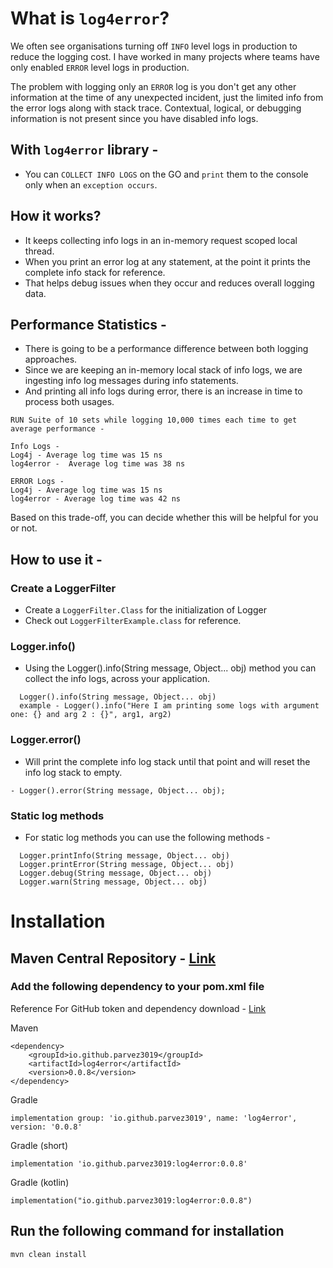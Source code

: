 # What is `log4error`?

We often see organisations turning off `INFO` level logs in production to reduce the logging cost.
I have worked in many projects where teams have only enabled `ERROR` level logs in production.

The problem with logging only an `ERROR` log is you don't get any other information at the time of any unexpected incident, just the limited info from the error logs along with stack trace.
Contextual, logical, or debugging information is not present since you have disabled info logs.


## With `log4error` library -
- You can `COLLECT INFO LOGS` on the GO and `print` them to the console only when an `exception occurs`.

## How it works? 
- It keeps collecting info logs in an in-memory request scoped local thread.
- When you print an error log at any statement, at the point it prints the complete info stack for reference.
- That helps debug issues when they occur and reduces overall logging data.

## Performance Statistics -
- There is going to be a performance difference between both logging approaches.
- Since we are keeping an in-memory local stack of info logs, we are ingesting info log messages during info statements.
- And printing all info logs during error, there is an increase in time to process both usages.

```
RUN Suite of 10 sets while logging 10,000 times each time to get average performance -

Info Logs -
Log4j - Average log time was 15 ns
log4error -  Average log time was 38 ns

ERROR Logs - 
Log4j - Average log time was 15 ns
log4error - Average log time was 42 ns
```

Based on this trade-off, you can decide whether this will be helpful for you or not.

## How to use it -

### Create a LoggerFilter
- Create a `LoggerFilter.Class` for the initialization of Logger
- Check out `LoggerFilterExample.class` for reference.

### Logger.info()
- Using the Logger().info(String message, Object... obj) method you can collect the info logs, across your application.

```
  Logger().info(String message, Object... obj)
  example - Logger().info("Here I am printing some logs with argument one: {} and arg 2 : {}", arg1, arg2)
```

### Logger.error()
- Will print the complete info log stack until that point and will reset the info log stack to empty.
```
- Logger().error(String message, Object... obj);
```

### Static log methods
- For static log methods you can use the following methods -
```
  Logger.printInfo(String message, Object... obj)
  Logger.printError(String message, Object... obj)
  Logger.debug(String message, Object... obj)
  Logger.warn(String message, Object... obj)
```

# Installation

## Maven Central Repository - [Link](https://central.sonatype.com/artifact/io.github.parvez3019/log4error)

### Add the following dependency to your pom.xml file


Reference For GitHub token and dependency download - [Link](https://docs.github.com/en/packages/working-with-a-github-packages-registry/working-with-the-apache-maven-registry#authenticating-to-github-packages)

Maven 
```
<dependency>
    <groupId>io.github.parvez3019</groupId>
    <artifactId>log4error</artifactId>
    <version>0.0.8</version>
</dependency>
```

Gradle
```
implementation group: 'io.github.parvez3019', name: 'log4error', version: '0.0.8'
```

Gradle (short)
```
implementation 'io.github.parvez3019:log4error:0.0.8'
```

Gradle (kotlin)
```
implementation("io.github.parvez3019:log4error:0.0.8")
```


## Run the following command for installation
```
mvn clean install
```
